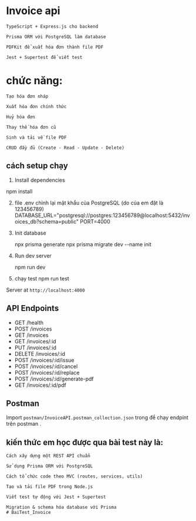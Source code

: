 
#  Invoice api 
    TypeScript + Express.js cho backend

    Prisma ORM với PostgreSQL làm database

    PDFKit để xuất hóa đơn thành file PDF

    Jest + Supertest để viết test

# chức năng:
    Tạo hóa đơn nháp

    Xuất hóa đơn chính thức

    Huỷ hóa đơn

    Thay thế hóa đơn cũ

    Sinh và tải về file PDF

    CRUD đầy đủ (Create - Read - Update - Delete)

    

## cách setup chạy

1. Install dependencies

npm install


2. file .env
    chỉnh lại mật khẩu của PostgreSQL (do của em đặt là 123456789)
    DATABASE_URL="postgresql://postgres:123456789@localhost:5432/invoices_db?schema=public"
    PORT=4000


3. Init database

    npx prisma generate
    npx prisma migrate dev --name init


4. Run dev server

    npm run dev

5. chạy test 
    npm run test

Server at `http://localhost:4000`

## API Endpoints

- GET /health
- POST /invoices
- GET /invoices
- GET /invoices/:id
- PUT /invoices/:id
- DELETE /invoices/:id
- POST /invoices/:id/issue
- POST /invoices/:id/cancel
- POST /invoices/:id/replace
- POST /invoices/:id/generate-pdf
- GET /invoices/:id/pdf

## Postman

Import `postman/InvoiceAPI.postman_collection.json` trong để chạy endpint trên postman .


## kiến thức em học được qua bài test này là:

    Cách xây dựng một REST API chuẩn

    Sử dụng Prisma ORM với PostgreSQL

    Cách tổ chức code theo MVC (routes, services, utils)

    Tạo và tải file PDF trong Node.js

    Viết test tự động với Jest + Supertest

    Migration & schema hóa database với Prisma
    #   B a i T e s t _ I n v o i c e  
 